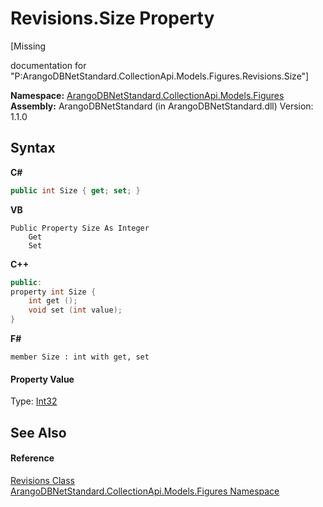 # Revisions.Size Property 
 

\[Missing <summary> documentation for "P:ArangoDBNetStandard.CollectionApi.Models.Figures.Revisions.Size"\]

**Namespace:**&nbsp;<a href="fc0ac85a-f4fb-6c1f-5eac-41e31ea1ab30">ArangoDBNetStandard.CollectionApi.Models.Figures</a><br />**Assembly:**&nbsp;ArangoDBNetStandard (in ArangoDBNetStandard.dll) Version: 1.1.0

## Syntax

**C#**<br />
``` C#
public int Size { get; set; }
```

**VB**<br />
``` VB
Public Property Size As Integer
	Get
	Set
```

**C++**<br />
``` C++
public:
property int Size {
	int get ();
	void set (int value);
}
```

**F#**<br />
``` F#
member Size : int with get, set

```


#### Property Value
Type: <a href="https://docs.microsoft.com/dotnet/api/system.int32" target="_blank" rel="noopener noreferrer">Int32</a>

## See Also


#### Reference
<a href="1a1db4fd-ee61-6945-0d0a-fcb51f2780c5">Revisions Class</a><br /><a href="fc0ac85a-f4fb-6c1f-5eac-41e31ea1ab30">ArangoDBNetStandard.CollectionApi.Models.Figures Namespace</a><br />